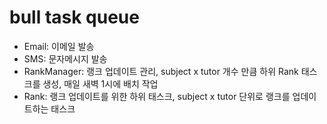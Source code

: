 # bull task queue

-   Email: 이메일 발송
-   SMS: 문자메시지 발송
-   RankManager: 랭크 업데이트 관리, subject x tutor 개수 만큼 하위 Rank 태스크를 생성, 매일 새벽 1시에 배치 작업
-   Rank: 랭크 업데이트를 위한 하위 태스크, subject x tutor 단위로 랭크를 업데이트하는 태스크
